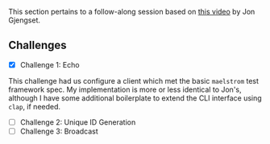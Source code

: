 This section pertains to a follow-along session based on [this video][1] by Jon
Gjengset.

## Challenges

- [x] Challenge 1: Echo

This challenge had us configure a client which met the basic `maelstrom` test
framework spec. My implementation is more or less identical to Jon's, although I
have some additional boilerplate to extend the CLI interface using `clap`, if
needed.

- [ ] Challenge 2: Unique ID Generation
- [ ] Challenge 3: Broadcast

[1]: https://youtu.be/gboGyccRVXI?si=KH3kIhsdxz_j0qm1
